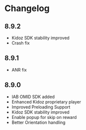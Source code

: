 
# Changelog

## 8.9.2
- Kidoz SDK stability improved
- Crash fix
## 8.9.1
-  ANR fix
## 8.9.0
- IAB OMID SDK added
- Enhanced Kidoz proprietary player
- Improved Preloading Support
- Kidoz SDK stability improved
- Enable popup for skip on reward
- Better Orientation handling